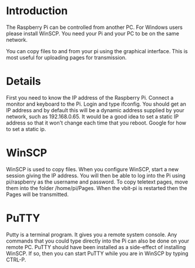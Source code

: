 # Introduction #

The Raspberry Pi can be controlled from another PC. For Windows users please install WinSCP. You need your Pi and your PC to be on the same network.

You can copy files to and from your pi using the graphical interface. This is most useful for uploading pages for transmission.


# Details #

First you need to know the IP address of the Raspberry Pi. Connect a monitor and keyboard to the Pi. Login and type ifconfig. You should get an IP address and by default this will be a dynamic address supplied by your network, such as 192.168.0.65. It would be a good idea to set a static IP address so that it won't change each time that you reboot. Google for how to set a static ip.

# WinSCP #
WinSCP is used to copy files. When you configure WinSCP, start a new session giving the IP address. You will then be able to log into the Pi using pi/raspberry as the username and password.
To copy teletext pages, move them into the folder /home/pi/Pages. When the vbit-pi is restarted then the Pages will be transmitted.

# PuTTY #
Putty is a terminal program. It gives you a remote system console. Any commands that you could type directly into the Pi can also be done on your remote PC. PuTTY should have been installed as a side-effect of installing WinSCP. If so, then you can start PuTTY while you are in WinSCP by typing CTRL-P.